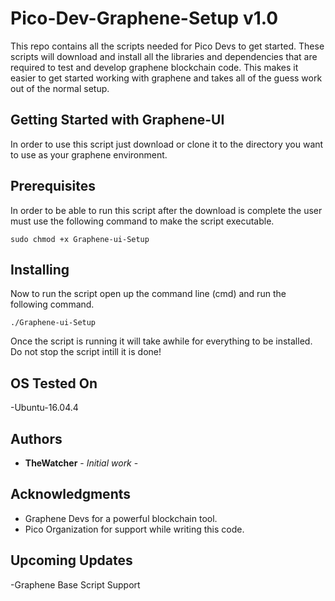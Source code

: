 # Pico-Dev-Graphene-Setup v1.0

This repo contains all the scripts needed for Pico Devs to get started. These scripts will download and install all the libraries and  dependencies that are required to test and develop graphene blockchain code. This makes it easier to get started working with graphene and takes all of the guess work out of the normal setup.                      

## Getting Started with Graphene-UI

In order to use this script just download or clone it to the directory you want to use as your graphene environment.

## Prerequisites

In order to be able to run this script after the download is complete the user must use the following command to make the script executable.

```
sudo chmod +x Graphene-ui-Setup
```

## Installing

Now to run the script open up the command line (cmd) and run the following command.

```
./Graphene-ui-Setup
```

Once the script is running it will take awhile for everything to be installed. Do not stop the script intill it is done! 

## OS Tested On
-Ubuntu-16.04.4

## Authors

* **TheWatcher** - *Initial work* - 

## Acknowledgments

* Graphene Devs for a powerful blockchain tool.
* Pico Organization for support while writing this code.

## Upcoming Updates
-Graphene Base Script Support
